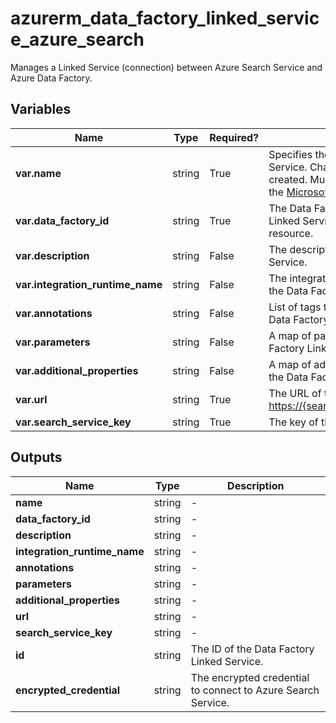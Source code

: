 # azurerm_data_factory_linked_service_azure_search

Manages a Linked Service (connection) between Azure Search Service and Azure Data Factory.

## Variables

| Name | Type | Required? |  Description |
| ---- | ---- | --------- |  ----------- |
| **var.name** | string | True | Specifies the name of the Data Factory Linked Service. Changing this forces a new resource to be created. Must be unique within a data factory. See the [Microsoft documentation](https://docs.microsoft.com/azure/data-factory/naming-rules) for all restrictions. | 
| **var.data_factory_id** | string | True | The Data Factory ID in which to associate the Linked Service with. Changing this forces a new resource. | 
| **var.description** | string | False | The description for the Data Factory Linked Service. | 
| **var.integration_runtime_name** | string | False | The integration runtime reference to associate with the Data Factory Linked Service. | 
| **var.annotations** | string | False | List of tags that can be used for describing the Data Factory Linked Service. | 
| **var.parameters** | string | False | A map of parameters to associate with the Data Factory Linked Service. | 
| **var.additional_properties** | string | False | A map of additional properties to associate with the Data Factory Linked Service. | 
| **var.url** | string | True | The URL of the Search Service endpoint (e.g. <https://{searchServiceName}.search.windows.net>). | 
| **var.search_service_key** | string | True | The key of the Azure Search Service. | 



## Outputs

| Name | Type | Description |
| ---- | ---- | --------- | 
| **name** | string  | - | 
| **data_factory_id** | string  | - | 
| **description** | string  | - | 
| **integration_runtime_name** | string  | - | 
| **annotations** | string  | - | 
| **parameters** | string  | - | 
| **additional_properties** | string  | - | 
| **url** | string  | - | 
| **search_service_key** | string  | - | 
| **id** | string  | The ID of the Data Factory Linked Service. | 
| **encrypted_credential** | string  | The encrypted credential to connect to Azure Search Service. | 